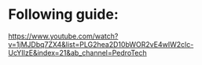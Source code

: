 # Following guide:

https://www.youtube.com/watch?v=1jMJDbq7ZX4&list=PLG2hea2D10bWOR2vE4wIW2clc-UcYIIzE&index=21&ab_channel=PedroTech
